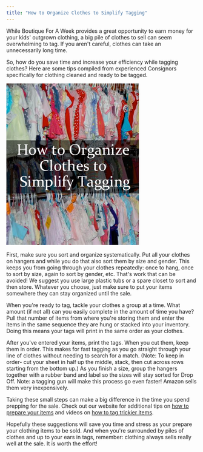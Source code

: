 ```yaml
---
title: "How to Organize Clothes to Simplify Tagging"
---
```


While Boutique For A Week provides a great opportunity to earn money for your kids' outgrown clothing, a big pile of clothes to sell can seem overwhelming to tag. If you aren't careful, clothes can take an unnecessarily long time.

So, how do you save time and increase your efficiency while tagging clothes? Here are some tips compiled from experienced Consignors specifically for clothing cleaned and ready to be tagged.

![](/img/blog/How-to-Organize-Clothes-to-Simplify-Tagging-copy2.png)

First, make sure you sort and organize systematically. Put all your clothes on hangers and while you do that also sort them by size and gender. This keeps you from going through your clothes repeatedly: once to hang, once to sort by size, again to sort by gender, etc. That's work that can be avoided! We suggest you use large plastic tubs or a spare closet to sort and then store. Whatever you choose, just make sure to put your items somewhere they can stay organized until the sale.

When you're ready to tag, tackle your clothes a group at a time. What amount (if not all) can you easily complete in the amount of time you have? Pull that number of items from where you're storing them and enter the items in the same sequence they are hung or stacked into your inventory. Doing this means your tags will print in the same order as your clothes.

After you've entered your items, print the tags. When you cut them, keep them in order. This makes for fast tagging as you go straight through your line of clothes without needing to search for a match. (Note: To keep in order- cut your sheet in half up the middle, stack, then cut across rows starting from the bottom up.) As you finish a size, group the hangers together with a rubber band and label so the sizes will stay sorted for Drop Off. Note: a tagging gun will make this process go even faster! Amazon sells them very inexpensively.

Taking these small steps can make a big difference in the time you spend prepping for the sale. Check out our website for additional tips on [how to prepare your items](/consignors/preparing-merchandise/) and videos on [how to tag trickier items](/consignors/attaching-tags/).

Hopefully these suggestions will save you time and stress as your prepare your clothing items to be sold. And when you're surrounded by piles of clothes and up to your ears in tags, remember: clothing always sells really well at the sale. It is worth the effort!
